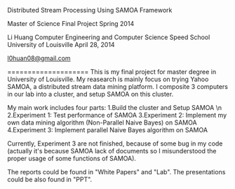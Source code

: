 Distributed Stream Processing Using SAMOA Framework

Master of Science
Final Project
Spring 2014

Li Huang
Computer Engineering and Computer Science
Speed School
University of Louisville
April 28, 2014

l0huan08@gmail.com

====================
This is my final project for master degree in University of Louisville. My reasearch is mainly focus on trying Yahoo SAMOA, a distributed stream data mining platform. I composite 3 computers in our lab into a cluster, and setup SAMOA on this cluster.

My main work includes four parts:
1.Build the cluster and Setup SAMOA \n
2.Experiment 1: Test performance of SAMOA
3.Experiment 2: Implement my own data mining algorithm (Non-Parallel Naive Bayes) on SAMOA
4.Experiment 3: Implement parallel Naive Bayes algorithm on SAMOA

Currently, Experiment 3 are not finished, because of some bug in my code (actually it's because SAMOA lack of documents so I misunderstood the proper usage of some functions of SAMOA).

The reports could be found in "White Papers" and "Lab". The presentations could be also found in "PPT".

